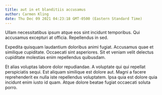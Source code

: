 ```yaml
---
title: aut in et blanditiis accusamus
author: Carmen Kling
date: Thu Dec 09 2021 04:23:18 GMT-0500 (Eastern Standard Time)
---
```

Ullam necessitatibus ipsum atque eos sint incidunt temporibus. Qui accusamus excepturi at officia. Repellendus in sed.

 Expedita quisquam laudantium doloribus animi fugiat. Accusamus quae et similique cupiditate. Occaecati sint asperiores. Sit et veniam velit delectus cupiditate molestias enim repellendus quibusdam.

 Et alias voluptas labore dolor repudiandae. A voluptate qui qui repellat perspiciatis sequi. Est aliquam similique est dolore aut. Magni a facere reprehenderit ex nulla iste repellendus voluptatem. Ipsa quia est dolore quia incidunt enim iusto id quam. Atque dolore beatae fugiat occaecati soluta porro.